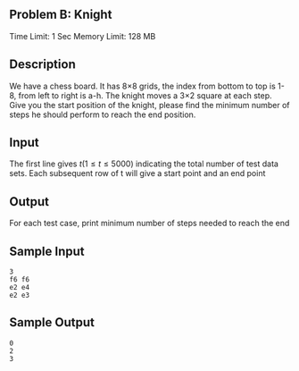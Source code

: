 ## Problem B: Knight

Time Limit: 1 Sec Memory Limit: 128 MB

## Description

We have a chess board. It has 8×8 grids, the index from bottom to top is 1-8, from left to right is a-h. The knight moves a 3×2 square at each step. Give you the start position of the knight, please find the minimum number of steps he should perform to reach the end position.

## Input

The first line gives $t(1≤t≤5000)$ indicating the total number of test data sets. Each subsequent row of t will give a start point and an end point

## Output

For each test case, print minimum number of steps needed to reach the end

## Sample Input

```
3
f6 f6
e2 e4
e2 e3
```

## Sample Output

```
0
2
3
```
